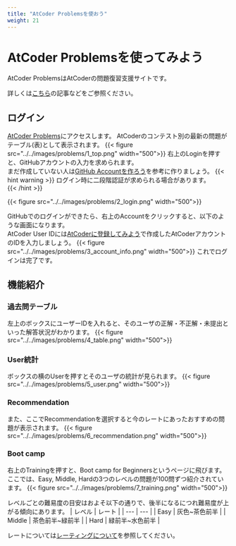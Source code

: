 ```yaml
---
title: "AtCoder Problemsを使おう"
weight: 21
---
```


# AtCoder Problemsを使ってみよう

AtCoder ProblemsはAtCoderの問題復習支援サイトです。

詳しくは[こちら](https://info.atcoder.jp/more/contents/problems)の記事などをご参照ください。

## ログイン
[AtCoder Problems](https://kenkoooo.com/atcoder/#/table/)にアクセスします。
AtCoderのコンテスト別の最新の問題がテーブル(表)として表示されます。
{{< figure src="../../images/problems/1_top.png" width="500">}}
右上のLoginを押すと、GitHubアカウントの入力を求められます。  
まだ作成していない人は[GitHub Accountを作ろう](/docs/env/GitHub/github)を参考に作りましょう。
{{< hint warning >}}
ログイン時に二段階認証が求められる場合があります。  
{{< /hint >}}<br>

{{< figure src="../../images/problems/2_login.png" width="500">}}

GitHubでのログインができたら、右上のAccountをクリックすると、以下のような画面になります。  
AtCoder User IDには[AtCoderに登録してみよう](/docs/atcoder/registration)で作成したAtCoderアカウントのIDを入力しましょう。
{{< figure src="../../images/problems/3_account_info.png" width="500">}}
これでログインは完了です。

## 機能紹介
### 過去問テーブル
左上のボックスにユーザーIDを入れると、そのユーザの正解・不正解・未提出といった解答状況がわかります。
{{< figure src="../../images/problems/4_table.png" width="500">}}

### User統計
ボックスの横のUserを押すとそのユーザの統計が見られます。
{{< figure src="../../images/problems/5_user.png" width="500">}}

### Recommendation          
また、ここでRecommendationを選択すると今のレートにあったおすすめの問題が表示されます。
{{< figure src="../../images/problems/6_recommendation.png" width="500">}}

### Boot camp
右上のTrainingを押すと、Boot camp for Beginnersというページに飛びます。
ここでは、Easy, Middle, Hardの3つのレベルの問題が100問ずつ紹介されています。
{{< figure src="../../images/problems/7_training.png" width="500">}}

レベルごとの難易度の目安はおよそ以下の通りで、後半になるにつれ難易度が上がる傾向にあります。
| レベル | レート |
| --- | --- |
| Easy | 灰色\~茶色前半 |
| Middle | 茶色前半\~緑前半 |
| Hard | 緑前半\~水色前半 |

レートについては[レーティングについて](../atcoder/rate)を参照してください。